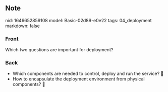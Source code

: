 ## Note
nid: 1646652859108
model: Basic-02d89-e0e22
tags: 04_deployment
markdown: false

### Front
Which two questions are important for deployment?

### Back
<ul>
  <li>Which components are needed to control, deploy and run the
  service? 🧱
  <li>How to encapsulate the deployment environment from physical
  components? 🎁
</ul>
